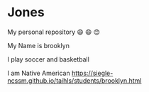 # Jones
My personal repository
😄 😄 😊

My Name is brooklyn 


I play soccer and basketball


I am Native American
https://siegle-ncssm.github.io/taihls/students/brooklyn.html
